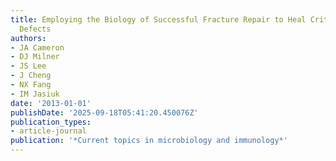 ```yaml
---
title: Employing the Biology of Successful Fracture Repair to Heal Critical Size Bone
  Defects
authors:
- JA Cameron
- DJ Milner
- JS Lee
- J Cheng
- NX Fang
- IM Jasiuk
date: '2013-01-01'
publishDate: '2025-09-18T05:41:20.450076Z'
publication_types:
- article-journal
publication: '*Current topics in microbiology and immunology*'
---
```

